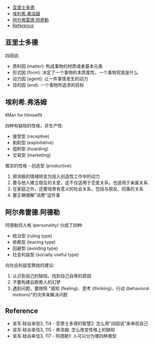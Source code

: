 
- [亚里士多德](#亚里士多德)
- [埃利希.弗洛姆](#埃利希弗洛姆)
- [阿尔弗雷德.阿德勒](#阿尔弗雷德阿德勒)
- [Reference](#reference)


## 亚里士多德
四因说:
- 质料因 (matter): 构成事物的材质或者基本元素
- 形式因 (form): 决定了一个事物的本质属性，一个事物究竟是什么
- 动力因 (agent): 让一件事情发生的动力
- 目的因 (end): 一个事物所追求的目标


## 埃利希.弗洛姆
《Man for Himself》

四种有缺陷的性格，非生产性:
- 接受型 (receptive)
- 剥削型 (exploitative)
- 囤积型 (hoarding)
- 交易型 (marketing)

推崇的性格 - 创造型 (productive):
1. 把消极的情绪转变为投入创造性工作中的动力
2. 要与他人建立相互的关爱，这不仅适用于恋爱关系，也适用于亲属关系
3. 在家庭之外，还要培育有意义的社会关系，包括与朋友、同事的关系
4. 要正确理解”消费“这件事


## 阿尔弗雷德.阿德勒
阿德勒将人格 (personality) 分成了四种:
- 统治型 (ruling type)
- 依赖型 (leaning type)
- 回避型 (avoiding type)
- 社会利益型 (socially useful type)

向社会利益型靠拢的建议:
1. 认识到自己的缺陷，找到自己自卑的原因
2. 不要构建自欺欺人的幻梦
3. 遇到问题，要按照 "感知 (feeling)、思考 (thinking)、行动 (behavioral motions)"的次序来解决问题


## Reference
- 吴军.硅谷来信3, 114 - 亚里士多德的智慧2: 怎么用"四因说"来审视自己
- 吴军.硅谷来信3, 115 - 弗洛姆: 怎么改变性格上的缺陷
- 吴军.硅谷来信3, 117 - 阿德勒1: 人可以分为哪四种类型
